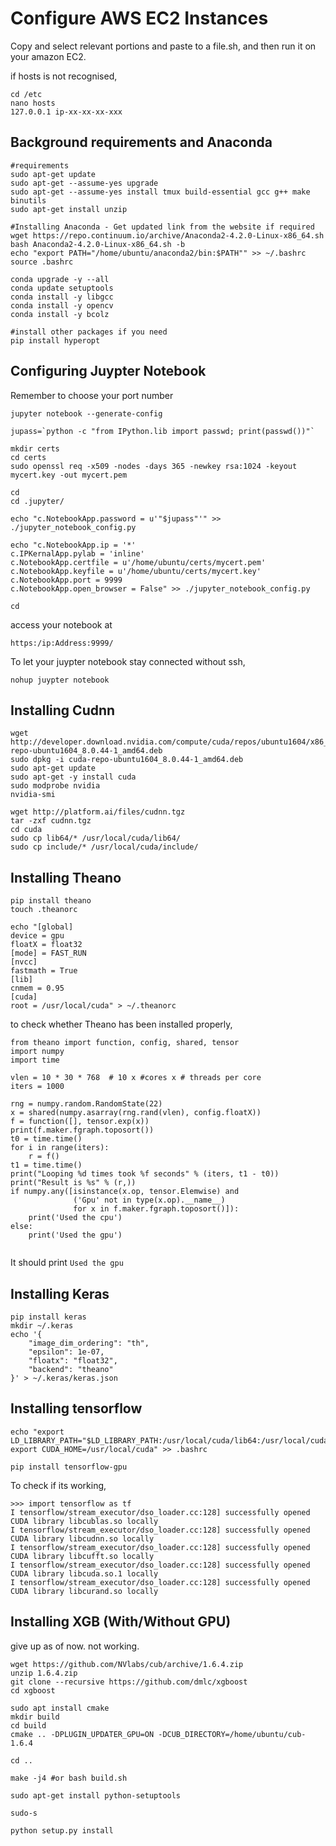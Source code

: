 # Configure AWS EC2 Instances

Copy and select relevant portions and paste to a file.sh, and then run it on your amazon EC2.

if hosts is not recognised, 

```
cd /etc
nano hosts
127.0.0.1 ip-xx-xx-xx-xxx
```

## Background requirements and Anaconda

```
#requirements 
sudo apt-get update 
sudo apt-get --assume-yes upgrade
sudo apt-get --assume-yes install tmux build-essential gcc g++ make binutils
sudo apt-get install unzip

#Installing Anaconda - Get updated link from the website if required
wget https://repo.continuum.io/archive/Anaconda2-4.2.0-Linux-x86_64.sh
bash Anaconda2-4.2.0-Linux-x86_64.sh -b
echo "export PATH="/home/ubuntu/anaconda2/bin:$PATH"" >> ~/.bashrc
source .bashrc

conda upgrade -y --all
conda update setuptools
conda install -y libgcc 
conda install -y opencv
conda install -y bcolz

#install other packages if you need 
pip install hyperopt
``` 

## Configuring Juypter Notebook
Remember to choose your port number

```
jupyter notebook --generate-config

jupass=`python -c "from IPython.lib import passwd; print(passwd())"`

mkdir certs
cd certs
sudo openssl req -x509 -nodes -days 365 -newkey rsa:1024 -keyout mycert.key -out mycert.pem

cd
cd .jupyter/

echo "c.NotebookApp.password = u'"$jupass"'" >> ./jupyter_notebook_config.py

echo "c.NotebookApp.ip = '*'
c.IPKernalApp.pylab = 'inline'
c.NotebookApp.certfile = u'/home/ubuntu/certs/mycert.pem'
c.NotebookApp.keyfile = u'/home/ubuntu/certs/mycert.key'
c.NotebookApp.port = 9999
c.NotebookApp.open_browser = False" >> ./jupyter_notebook_config.py

cd

```

access your notebook at 

`https:/ip:Address:9999/`

To let your juypter notebook stay connected without ssh,

`nohup juypter notebook`


## Installing Cudnn

```
wget http://developer.download.nvidia.com/compute/cuda/repos/ubuntu1604/x86_64/cuda-repo-ubuntu1604_8.0.44-1_amd64.deb
sudo dpkg -i cuda-repo-ubuntu1604_8.0.44-1_amd64.deb
sudo apt-get update
sudo apt-get -y install cuda
sudo modprobe nvidia
nvidia-smi

wget http://platform.ai/files/cudnn.tgz
tar -zxf cudnn.tgz
cd cuda
sudo cp lib64/* /usr/local/cuda/lib64/
sudo cp include/* /usr/local/cuda/include/

```
## Installing Theano

```
pip install theano
touch .theanorc

echo "[global]
device = gpu
floatX = float32
[mode] = FAST_RUN
[nvcc]
fastmath = True
[lib]
cnmem = 0.95
[cuda]
root = /usr/local/cuda" > ~/.theanorc

```

to check whether Theano has been installed properly, 

```
from theano import function, config, shared, tensor
import numpy
import time

vlen = 10 * 30 * 768  # 10 x #cores x # threads per core
iters = 1000

rng = numpy.random.RandomState(22)
x = shared(numpy.asarray(rng.rand(vlen), config.floatX))
f = function([], tensor.exp(x))
print(f.maker.fgraph.toposort())
t0 = time.time()
for i in range(iters):
    r = f()
t1 = time.time()
print("Looping %d times took %f seconds" % (iters, t1 - t0))
print("Result is %s" % (r,))
if numpy.any([isinstance(x.op, tensor.Elemwise) and
              ('Gpu' not in type(x.op).__name__)
              for x in f.maker.fgraph.toposort()]):
    print('Used the cpu')
else:
    print('Used the gpu')
    
```

It should print `Used the gpu`

## Installing Keras

```
pip install keras
mkdir ~/.keras
echo '{
    "image_dim_ordering": "th",
    "epsilon": 1e-07,
    "floatx": "float32",
    "backend": "theano"
}' > ~/.keras/keras.json

```

## Installing tensorflow

```
echo "export LD_LIBRARY_PATH="$LD_LIBRARY_PATH:/usr/local/cuda/lib64:/usr/local/cuda/extras/CUPTI/lib64"
export CUDA_HOME=/usr/local/cuda" >> .bashrc

pip install tensorflow-gpu

```

To check if its working,

```
>>> import tensorflow as tf
I tensorflow/stream_executor/dso_loader.cc:128] successfully opened CUDA library libcublas.so locally
I tensorflow/stream_executor/dso_loader.cc:128] successfully opened CUDA library libcudnn.so locally
I tensorflow/stream_executor/dso_loader.cc:128] successfully opened CUDA library libcufft.so locally
I tensorflow/stream_executor/dso_loader.cc:128] successfully opened CUDA library libcuda.so.1 locally
I tensorflow/stream_executor/dso_loader.cc:128] successfully opened CUDA library libcurand.so locally
```

## Installing XGB (With/Without GPU)

give up as of now. not working.

```
wget https://github.com/NVlabs/cub/archive/1.6.4.zip
unzip 1.6.4.zip
git clone --recursive https://github.com/dmlc/xgboost
cd xgboost

sudo apt install cmake
mkdir build
cd build
cmake .. -DPLUGIN_UPDATER_GPU=ON -DCUB_DIRECTORY=/home/ubuntu/cub-1.6.4

cd ..

make -j4 #or bash build.sh

sudo apt-get install python-setuptools

sudo-s

python setup.py install




```




